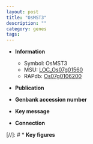 ```yaml
---
layout: post
title: "OsMST3"
description: ""
category: genes
tags: 
---
```


* **Information**  
    + Symbol: OsMST3  
    + MSU: [LOC_Os07g01560](http://rice.uga.edu/cgi-bin/ORF_infopage.cgi?orf=LOC_Os07g01560)  
    + RAPdb: [Os07g0106200](http://rapdb.dna.affrc.go.jp/viewer/gbrowse_details/irgsp1?name=Os07g0106200)  

* **Publication**  

* **Genbank accession number**  

* **Key message**  

* **Connection**  

[//]: # * **Key figures**  


